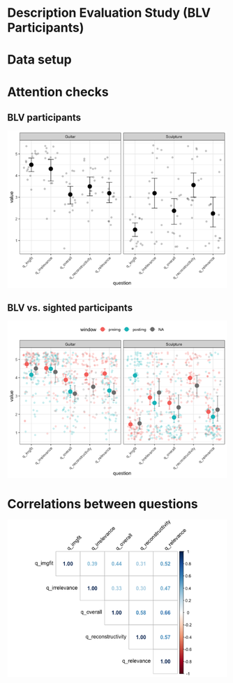 Description Evaluation Study (BLV Participants)
================

# Data setup

# Attention checks

## BLV participants

![](analysis_files/figure-gfm/unnamed-chunk-2-1.png)<!-- -->

## BLV vs. sighted participants

![](analysis_files/figure-gfm/unnamed-chunk-4-1.png)<!-- -->

# Correlations between questions

![](analysis_files/figure-gfm/unnamed-chunk-5-1.png)<!-- -->

<!-- # Interannotator agreement -->
